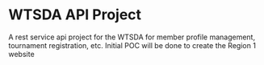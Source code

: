 WTSDA API Project
=====
A rest service api project for the WTSDA for member profile management, tournament registration, etc.
Initial POC will be done to create the Region 1 website